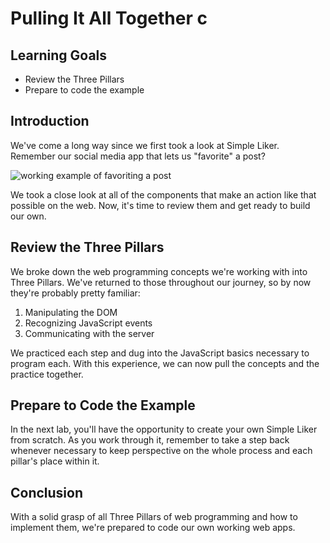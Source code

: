 # Pulling It All Together c

## Learning Goals

- Review the Three Pillars
- Prepare to code the example

## Introduction

We've come a long way since we first took a look at Simple Liker. Remember our
social media app that lets us "favorite" a post?

![working example of favoriting a post][three-pillars-example-working]

We took a close look at all of the components that make an action like that
possible on the web. Now, it's time to review them and get ready to build our
own.

## Review the Three Pillars

We broke down the web programming concepts we're working with into Three
Pillars. We've returned to those throughout our journey, so by now they're
probably pretty familiar:

1. Manipulating the DOM
2. Recognizing JavaScript events
3. Communicating with the server

We practiced each step and dug into the JavaScript basics necessary to program
each. With this experience, we can now pull the concepts and the practice
together.

## Prepare to Code the Example

In the next lab, you'll have the opportunity to create your own Simple Liker
from scratch. As you work through it, remember to take a step back whenever
necessary to keep perspective on the whole process and each pillar's place
within it.

## Conclusion

With a solid grasp of all Three Pillars of web programming and how to implement
them, we're prepared to code our own working web apps.

[three-pillars-example-working]: https://curriculum-content.s3.amazonaws.com/fewpjs/fewpjs-stitching-together-the-three-pillars/three-pillars-02.gif
